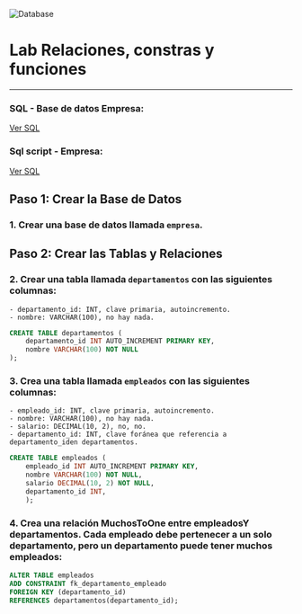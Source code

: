 ![Database](https://user-images.githubusercontent.com/23629340/40541063-a07a0a8a-601a-11e8-91b5-2f13e4e6b441.png)
# Lab Relaciones, constras y funciones
<hr>

### SQL - Base de datos Empresa:
[Ver SQL](https://github.com/ciberzerone/baseDatos/blob/main/lab02/sql/db_hotle.sql)

### Sql script - Empresa:
[Ver SQL](https://github.com/ciberzerone/baseDatos/blob/main/lab02/sql/db_hotle.sql)


## Paso 1: Crear la Base de Datos

### 1. Crear una base de datos llamada `empresa`.



## Paso 2: Crear las Tablas y Relaciones


### 2. Crear una tabla llamada `departamentos` con las siguientes columnas:
    - departamento_id: INT, clave primaria, autoincremento.
    - nombre: VARCHAR(100), no hay nada.

```sql 
CREATE TABLE departamentos (
    departamento_id INT AUTO_INCREMENT PRIMARY KEY,
    nombre VARCHAR(100) NOT NULL
);
```
### 3. Crea una tabla llamada `empleados` con las siguientes columnas:
    - empleado_id: INT, clave primaria, autoincremento.
    - nombre: VARCHAR(100), no hay nada.
    - salario: DECIMAL(10, 2), no, no.
    - departamento_id: INT, clave foránea que referencia a departamento_iden departamentos.

```sql 
CREATE TABLE empleados (
    empleado_id INT AUTO_INCREMENT PRIMARY KEY,
    nombre VARCHAR(100) NOT NULL,
    salario DECIMAL(10, 2) NOT NULL,
    departamento_id INT,
    );
```

### 4. Crea una relación MuchosToOne entre empleadosY departamentos. Cada empleado debe pertenecer a un solo departamento, pero un departamento puede tener muchos empleados:
```sql 
ALTER TABLE empleados
ADD CONSTRAINT fk_departamento_empleado
FOREIGN KEY (departamento_id)
REFERENCES departamentos(departamento_id);
```

